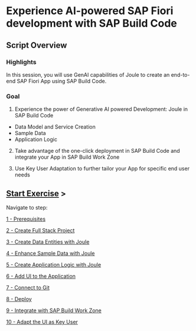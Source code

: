 # Experience AI-powered SAP Fiori development with SAP Build Code

## Script Overview

### Highlights

In this session, you will use GenAI capabilities of Joule to create an end-to-end SAP Fiori App using SAP Build Code.

### Goal

1. Experience the power of Generative AI powered Development: Joule in SAP Build Code
-  Data Model and Service Creation
-  Sample Data
-  Application Logic

2. Take advantage of the one-click deployment in SAP Build Code and integrate your App in SAP Build Work Zone

3. Use Key User Adaptation to further tailor your App for specific end user needs


## [Start Exercise](./Customer_Loyalty_Program/1_Prerequisites.md) >

Navigate to step:

[1 - Prerequisites](./Customer_Loyalty_Program/1_Prerequisites.md)

[2 - Create Full Stack Project](./Customer_Loyalty_Program/2_Create_Full_Stack_Project.md)

[3 - Create Data Entities with Joule](./Customer_Loyalty_Program/3_Create_Data_Entities_with_Joule.md)

[4 - Enhance Sample Data with Joule](./Customer_Loyalty_Program/4_Enhance_Sample_Data_with_Joule.md)

[5 - Create Application Logic with Joule](./Customer_Loyalty_Program/5_Create_Application_Logic_with_Joule.md)

[6 - Add UI to the Application](./Customer_Loyalty_Program/6_Add_UI_to_Application.md)

[7 - Connect to Git](./Customer_Loyalty_Program/7_Connect_to_Git.md)

[8 - Deploy](./Customer_Loyalty_Program/8_Deploy.md)

[9 - Integrate with SAP Build Work Zone](./Customer_Loyalty_Program/9_Integrate_with_Work_Zone.md)

[10 - Adapt the UI as Key User](./Customer_Loyalty_Program/10_Adapt_UI_as_Key_User.md)